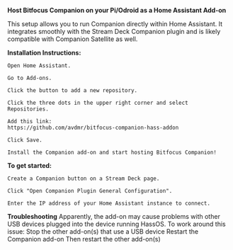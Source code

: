 **Host Bitfocus Companion on your Pi/Odroid as a Home Assistant Add-on**

This setup allows you to run Companion directly within Home Assistant. It integrates smoothly with the Stream Deck Companion plugin and is likely compatible with Companion Satellite as well.

**Installation Instructions:**

    Open Home Assistant.

    Go to Add-ons.

    Click the button to add a new repository.

    Click the three dots in the upper right corner and select Repositories.

    Add this link:
    https://github.com/avdmr/bitfocus-companion-hass-addon

    Click Save.

    Install the Companion add-on and start hosting Bitfocus Companion!

**To get started:**

    Create a Companion button on a Stream Deck page.

    Click "Open Companion Plugin General Configuration".

    Enter the IP address of your Home Assistant instance to connect.
    
    
**Troubleshooting**
    Apparently, the add-on may cause problems with other USB devices plugged into the device running HassOS.
    To work around this issue:
    Stop the other add-on(s) that use a USB device
    Restart the Companion add-on
    Then restart the other add-on(s)
